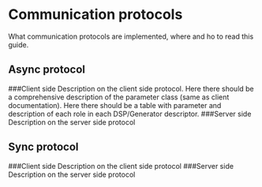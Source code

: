 Communication protocols
=======================

What communication protocols are implemented, where and ho to read this guide.

## Async protocol

###Client side
Description on the client side protocol. Here there should be a comprehensive description of the parameter class (same as client documentation). Here there should be a table with parameter and description of each role in each DSP/Generator descriptor.
###Server side
Description on the server side protocol


## Sync protocol

###Client side
Description on the client side protocol
###Server side
Description on the server side protocol

